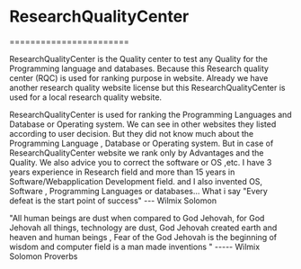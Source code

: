 # ResearchQualityCenter
=======================



ResearchQualityCenter  is  the  Quality center  to test any Quality  for  the  Programming language and databases. Because this Research quality center (RQC) is used for  ranking  purpose   in  website. Already we  have another  research  quality website license  but this  ResearchQualityCenter  is used for a local research quality website.


ResearchQualityCenter is used for ranking the Programming Languages and Database or Operating system. We can see in other websites they listed according to user decision. But they did not know much about the Programming Language , Database or Operating system. But in case of ResearchQualityCenter website we rank only by Advantages and the Quality. We also advice you to correct the software or OS ,etc. I have 3 years experience in Research field and more than 15 years in Software/Webapplication Development field. and I also invented OS, Software , Programming Languages or databases... What i say "Every defeat is the start point of success" --- Wilmix Solomon


"All human beings are dust when compared to God Jehovah, for God Jehovah all things, technology are dust, God Jehovah created earth and heaven and human beings , Fear of the God Jehovah is the beginning of wisdom and computer field is a man made inventions " ----- Wilmix Solomon Proverbs
